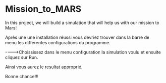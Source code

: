 # Mission_to_MARS
In this project, we will build a simulation that will help us with our mission to Mars!

Après une une installation réussi vous devriez trouver dans la barre de menu 
les différentes configurations du programme.

---->Choississez dans le menu configuration la simulation voulu et ensuite cliquez sur Run.

Ainsi vous aurez le resultat approprié.

Bonne chance!!!
